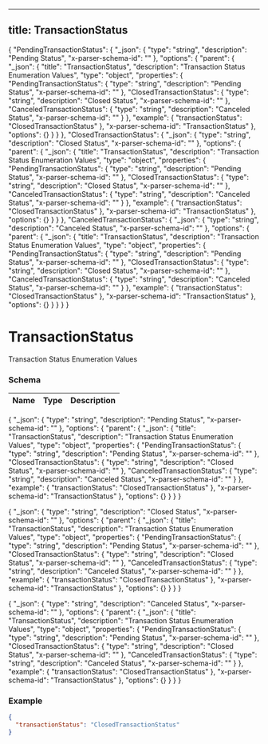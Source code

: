 

---
title: TransactionStatus
---

{
  "PendingTransactionStatus": {
    "_json": {
      "type": "string",
      "description": "Pending Status",
      "x-parser-schema-id": "<anonymous-schema-612>"
    },
    "options": {
      "parent": {
        "_json": {
          "title": "TransactionStatus",
          "description": "Transaction Status Enumeration Values",
          "type": "object",
          "properties": {
            "PendingTransactionStatus": {
              "type": "string",
              "description": "Pending Status",
              "x-parser-schema-id": "<anonymous-schema-612>"
            },
            "ClosedTransactionStatus": {
              "type": "string",
              "description": "Closed Status",
              "x-parser-schema-id": "<anonymous-schema-613>"
            },
            "CanceledTransactionStatus": {
              "type": "string",
              "description": "Canceled Status",
              "x-parser-schema-id": "<anonymous-schema-614>"
            }
          },
          "example": {
            "transactionStatus": "ClosedTransactionStatus"
          },
          "x-parser-schema-id": "TransactionStatus"
        },
        "options": {}
      }
    }
  },
  "ClosedTransactionStatus": {
    "_json": {
      "type": "string",
      "description": "Closed Status",
      "x-parser-schema-id": "<anonymous-schema-613>"
    },
    "options": {
      "parent": {
        "_json": {
          "title": "TransactionStatus",
          "description": "Transaction Status Enumeration Values",
          "type": "object",
          "properties": {
            "PendingTransactionStatus": {
              "type": "string",
              "description": "Pending Status",
              "x-parser-schema-id": "<anonymous-schema-612>"
            },
            "ClosedTransactionStatus": {
              "type": "string",
              "description": "Closed Status",
              "x-parser-schema-id": "<anonymous-schema-613>"
            },
            "CanceledTransactionStatus": {
              "type": "string",
              "description": "Canceled Status",
              "x-parser-schema-id": "<anonymous-schema-614>"
            }
          },
          "example": {
            "transactionStatus": "ClosedTransactionStatus"
          },
          "x-parser-schema-id": "TransactionStatus"
        },
        "options": {}
      }
    }
  },
  "CanceledTransactionStatus": {
    "_json": {
      "type": "string",
      "description": "Canceled Status",
      "x-parser-schema-id": "<anonymous-schema-614>"
    },
    "options": {
      "parent": {
        "_json": {
          "title": "TransactionStatus",
          "description": "Transaction Status Enumeration Values",
          "type": "object",
          "properties": {
            "PendingTransactionStatus": {
              "type": "string",
              "description": "Pending Status",
              "x-parser-schema-id": "<anonymous-schema-612>"
            },
            "ClosedTransactionStatus": {
              "type": "string",
              "description": "Closed Status",
              "x-parser-schema-id": "<anonymous-schema-613>"
            },
            "CanceledTransactionStatus": {
              "type": "string",
              "description": "Canceled Status",
              "x-parser-schema-id": "<anonymous-schema-614>"
            }
          },
          "example": {
            "transactionStatus": "ClosedTransactionStatus"
          },
          "x-parser-schema-id": "TransactionStatus"
        },
        "options": {}
      }
    }
  }
}


# TransactionStatus

Transaction Status Enumeration Values



### Schema

| Name | Type | Description |
|:-----| :--- | :---------- |

{
  "_json": {
    "type": "string",
    "description": "Pending Status",
    "x-parser-schema-id": "<anonymous-schema-612>"
  },
  "options": {
    "parent": {
      "_json": {
        "title": "TransactionStatus",
        "description": "Transaction Status Enumeration Values",
        "type": "object",
        "properties": {
          "PendingTransactionStatus": {
            "type": "string",
            "description": "Pending Status",
            "x-parser-schema-id": "<anonymous-schema-612>"
          },
          "ClosedTransactionStatus": {
            "type": "string",
            "description": "Closed Status",
            "x-parser-schema-id": "<anonymous-schema-613>"
          },
          "CanceledTransactionStatus": {
            "type": "string",
            "description": "Canceled Status",
            "x-parser-schema-id": "<anonymous-schema-614>"
          }
        },
        "example": {
          "transactionStatus": "ClosedTransactionStatus"
        },
        "x-parser-schema-id": "TransactionStatus"
      },
      "options": {}
    }
  }
}






{
  "_json": {
    "type": "string",
    "description": "Closed Status",
    "x-parser-schema-id": "<anonymous-schema-613>"
  },
  "options": {
    "parent": {
      "_json": {
        "title": "TransactionStatus",
        "description": "Transaction Status Enumeration Values",
        "type": "object",
        "properties": {
          "PendingTransactionStatus": {
            "type": "string",
            "description": "Pending Status",
            "x-parser-schema-id": "<anonymous-schema-612>"
          },
          "ClosedTransactionStatus": {
            "type": "string",
            "description": "Closed Status",
            "x-parser-schema-id": "<anonymous-schema-613>"
          },
          "CanceledTransactionStatus": {
            "type": "string",
            "description": "Canceled Status",
            "x-parser-schema-id": "<anonymous-schema-614>"
          }
        },
        "example": {
          "transactionStatus": "ClosedTransactionStatus"
        },
        "x-parser-schema-id": "TransactionStatus"
      },
      "options": {}
    }
  }
}






{
  "_json": {
    "type": "string",
    "description": "Canceled Status",
    "x-parser-schema-id": "<anonymous-schema-614>"
  },
  "options": {
    "parent": {
      "_json": {
        "title": "TransactionStatus",
        "description": "Transaction Status Enumeration Values",
        "type": "object",
        "properties": {
          "PendingTransactionStatus": {
            "type": "string",
            "description": "Pending Status",
            "x-parser-schema-id": "<anonymous-schema-612>"
          },
          "ClosedTransactionStatus": {
            "type": "string",
            "description": "Closed Status",
            "x-parser-schema-id": "<anonymous-schema-613>"
          },
          "CanceledTransactionStatus": {
            "type": "string",
            "description": "Canceled Status",
            "x-parser-schema-id": "<anonymous-schema-614>"
          }
        },
        "example": {
          "transactionStatus": "ClosedTransactionStatus"
        },
        "x-parser-schema-id": "TransactionStatus"
      },
      "options": {}
    }
  }
}










### Example

```json
{
  "transactionStatus": "ClosedTransactionStatus"
}
```

